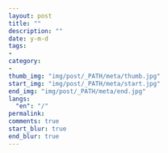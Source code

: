```yaml
---
layout: post
title: ""
description: ""
date: y-m-d
tags: 
- 
category:
- 
thumb_img: "img/post/_PATH/meta/thumb.jpg"
start_img: "img/post/_PATH/meta/start.jpg"
end_img: "img/post/_PATH/meta/end.jpg"
langs:
  "en": "/"
permalink: 
comments: true
start_blur: true
end_blur: true
---
```

